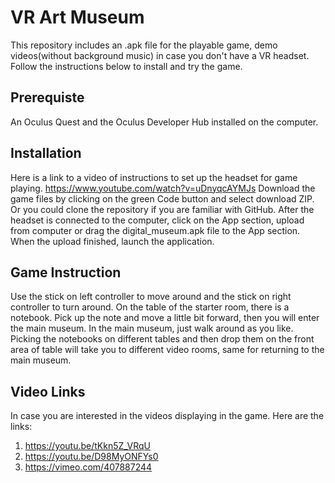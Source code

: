 # VR Art Museum

This repository includes an .apk file for the playable game, demo videos(without background music) in case you don't have a VR headset. Follow the instructions below to install and try the game.

## Prerequiste
An Oculus Quest and the Oculus Developer Hub installed on the computer.

## Installation
Here is a link to a video of instructions to set up the headset for game playing.
https://www.youtube.com/watch?v=uDnyqcAYMJs
Download the game files by clicking on the green Code button and select download ZIP. Or you could clone the repository if you are familiar with GitHub.
After the headset is connected to the computer, click on the App section, upload from computer or drag the digital_museum.apk file to the App section. 
When the upload finished, launch the application.

## Game Instruction
Use the stick on left controller to move around and the stick on right controller to turn around. 
On the table of the starter room, there is a notebook. Pick up the note and move a little bit forward, then you will enter the main museum.
In the main museum, just walk around as you like. Picking the notebooks on different tables and then drop them on the front area of table will take you to different video rooms, same for returning to the main museum.

## Video Links
In case you are interested in the videos displaying in the game. Here are the links:
1. https://youtu.be/tKkn5Z_VRqU
2. https://youtu.be/D98MyONFYs0
3. https://vimeo.com/407887244

